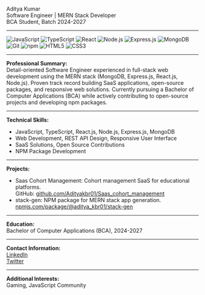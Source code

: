 Aditya Kumar  
Software Engineer | MERN Stack Developer  
BCA Student, Batch 2024-2027

---

<!-- Technology Badges -->
<p>
  <img src="https://img.shields.io/badge/JavaScript-F7DF1E?logo=javascript&logoColor=black" alt="JavaScript"/>
  <img src="https://img.shields.io/badge/TypeScript-3178C6?logo=typescript&logoColor=white" alt="TypeScript"/>
  <img src="https://img.shields.io/badge/React-20232A?logo=react&logoColor=61DAFB" alt="React"/>
  <img src="https://img.shields.io/badge/Node.js-339933?logo=node.js&logoColor=white" alt="Node.js"/>
  <img src="https://img.shields.io/badge/Express.js-000000?logo=express&logoColor=white" alt="Express.js"/>
  <img src="https://img.shields.io/badge/MongoDB-47A248?logo=mongodb&logoColor=white" alt="MongoDB"/>
  <img src="https://img.shields.io/badge/Git-F05032?logo=git&logoColor=white" alt="Git"/>
  <img src="https://img.shields.io/badge/NPM-CB3837?logo=npm&logoColor=white" alt="npm"/>
  <img src="https://img.shields.io/badge/HTML5-E34F26?logo=html5&logoColor=white" alt="HTML5"/>
  <img src="https://img.shields.io/badge/CSS3-1572B6?logo=css3&logoColor=white" alt="CSS3"/>
</p>

---

**Professional Summary:**  
Detail-oriented Software Engineer experienced in full-stack web development using the MERN stack (MongoDB, Express.js, React.js, Node.js). Proven track record building SaaS applications, open-source packages, and responsive web solutions. Currently pursuing a Bachelor of Computer Applications (BCA) while actively contributing to open-source projects and developing npm packages.

---

**Technical Skills:**  
- JavaScript, TypeScript, React.js, Node.js, Express.js, MongoDB  
- Web Development, REST API Design, Responsive User Interface  
- SaaS Solutions, Open Source Contributions  
- NPM Package Development

---

**Projects:**  
- Saas Cohort Management: Cohort management SaaS for educational platforms.  
  GitHub: [github.com/Adityakbr01/Saas_cohort_management](https://github.com/Adityakbr01/Saas_cohort_management)  
- stack-gen: NPM package for MERN stack app generation.  
  [npmjs.com/package/@aditya_kbr01/stack-gen](https://www.npmjs.com/package/@aditya_kbr01/stack-gen)

---

**Education:**  
Bachelor of Computer Applications (BCA), 2024-2027

---

**Contact Information:**  
[LinkedIn](https://www.linkedin.com/in/aditya-kbr-3b833731b/)  
[Twitter](https://x.com/adity_kbr)

---

**Additional Interests:**  
Gaming, JavaScript Community
